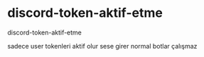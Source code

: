# discord-token-aktif-etme
discord-token-aktif-etme

sadece user tokenleri aktif olur sese girer normal botlar çalışmaz
